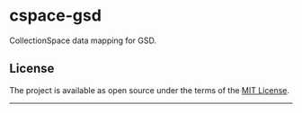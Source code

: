 # cspace-gsd

CollectionSpace data mapping for GSD.

License
---

The project is available as open source under the terms of the [MIT License](http://opensource.org/licenses/MIT).

---